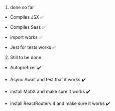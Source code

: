 
1. done so far

  * Compiles JSX ✅

  * Compiles Sass ✅

  * import works ✅

  * Jest for tests works ✅

2.  Still to be done

  * Autoprefixer ✔️
  * Async Await and test that it works ✔️

  * install MobX and make sure it works ✔️

  * install ReactRouterv.4 and make sure it works ✔️
